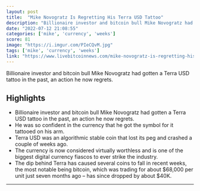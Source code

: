```yaml
---
layout: post
title:  "Mike Novogratz Is Regretting His Terra USD Tattoo"
description: "Billionaire investor and bitcoin bull Mike Novogratz had gotten a Terra USD tattoo in the past, an action he now regrets."
date: "2022-07-12 21:08:55"
categories: ['mike', 'currency', 'weeks']
score: 81
image: "https://i.imgur.com/PIeCQvM.jpg"
tags: ['mike', 'currency', 'weeks']
link: "https://www.livebitcoinnews.com/mike-novogratz-is-regretting-his-terra-usd-tattoo/"
---
```


Billionaire investor and bitcoin bull Mike Novogratz had gotten a Terra USD tattoo in the past, an action he now regrets.

## Highlights

- Billionaire investor and bitcoin bull Mike Novogratz had gotten a Terra USD tattoo in the past, an action he now regrets.
- He was so confident in the currency that he got the symbol for it tattooed on his arm.
- Terra USD was an algorithmic stable coin that lost its peg and crashed a couple of weeks ago.
- The currency is now considered virtually worthless and is one of the biggest digital currency fiascos to ever strike the industry.
- The dip behind Terra has caused several coins to fall in recent weeks, the most notable being bitcoin, which was trading for about $68,000 per unit just seven months ago – has since dropped by about $40K.

---
